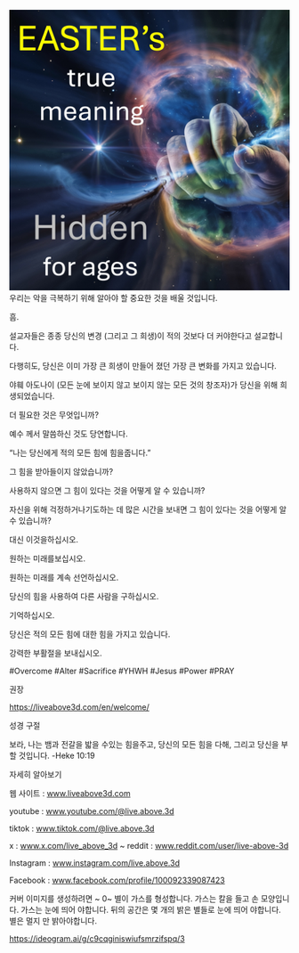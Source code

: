 ![Video cover image](../cover.jpeg)
우리는 악을 극복하기 위해 알아야 할 중요한 것을 배울 것입니다.

흠.

설교자들은 종종 당신의 변경 (그리고 그 희생)이 적의 것보다 더 커야한다고 설교합니다.

다행히도, 당신은 이미 가장 큰 희생이 만들어 졌던 가장 큰 변화를 가지고 있습니다.

야훼 아도나이 (모든 눈에 보이지 않고 보이지 않는 모든 것의 창조자)가 당신을 위해 희생되었습니다.

더 필요한 것은 무엇입니까?

예수 께서 말씀하신 것도 당연합니다.

“나는 당신에게 적의 모든 힘에 힘을줍니다.”

그 힘을 받아들이지 않았습니까?

사용하지 않으면 그 힘이 있다는 것을 어떻게 알 수 있습니까?

자신을 위해 걱정하거나기도하는 데 많은 시간을 보내면 그 힘이 있다는 것을 어떻게 알 수 있습니까?

대신 이것을하십시오.

원하는 미래를보십시오.

원하는 미래를 계속 선언하십시오.

당신의 힘을 사용하여 다른 사람을 구하십시오.

기억하십시오.

당신은 적의 모든 힘에 대한 힘을 가지고 있습니다.

강력한 부활절을 보내십시오.

#Overcome #Alter #Sacrifice #YHWH #Jesus #Power #PRAY


권장


https://liveabove3d.com/en/welcome/

성경 구절


보라, 나는 뱀과 전갈을 밟을 수있는 힘을주고, 당신의 모든 힘을 다해, 그리고 당신을 부할 것입니다. -Heke 10:19


자세히 알아보기


웹 사이트 : www.liveabove3d.com

youtube : www.youtube.com/@live.above.3d

tiktok : www.tiktok.com/@live.above.3d

x : www.x.com/live_above_3d ~ reddit : www.reddit.com/user/live-above-3d

Instagram : www.instagram.com/live.above.3d

Facebook : www.facebook.com/profile/100092339087423

커버 이미지를 생성하려면 ~ 0~ 별이 가스를 형성합니다. 가스는 칼을 들고 손 모양입니다. 가스는 눈에 띄어 야합니다. 뒤의 공간은 몇 개의 밝은 별들로 눈에 띄어 야합니다. 별은 멀지 만 밝아야합니다.

https://ideogram.ai/g/c9cqginiswiufsmrzifspq/3



